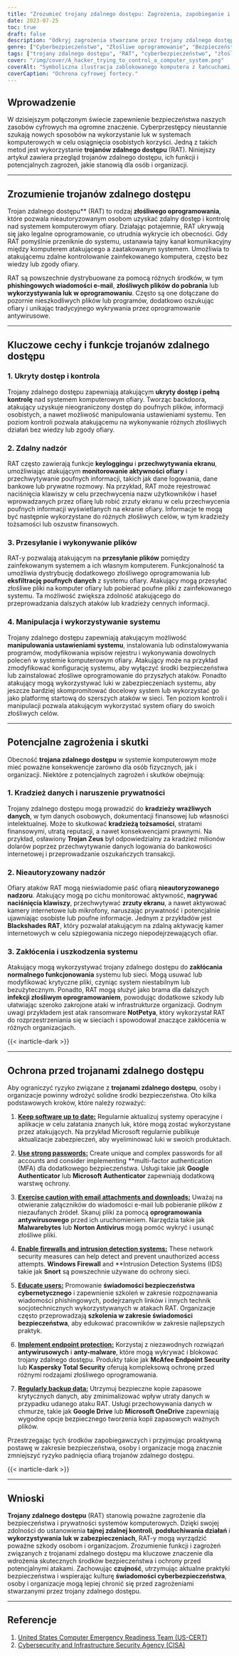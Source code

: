 ```yaml
---
title: "Zrozumieć trojany zdalnego dostępu: Zagrożenia, zapobieganie i ochrona"
date: 2023-07-25
toc: true
draft: false
description: "Odkryj zagrożenia stwarzane przez trojany zdalnego dostępu (RAT) i poznaj skuteczne środki zapobiegania i ochrony, aby zabezpieczyć swoje systemy komputerowe i dane."
genre: ["Cyberbezpieczeństwo", "Złośliwe oprogramowanie", "Bezpieczeństwo komputerowe", "Zagrożenia cyfrowe", "Trojany zdalnego dostępu", "Ochrona danych", "Prywatność", "Cyberprzestępczość", "Bezpieczeństwo sieci", "Bezpieczeństwo informacji"]
tags: ["trojany zdalnego dostępu", "RAT", "cyberbezpieczeństwo", "złośliwe oprogramowanie", "bezpieczeństwo komputerowe", "zagrożenia cyfrowe", "ochrona danych", "naruszenie prywatności", "nieautoryzowany nadzór", "zakłócenie systemu", "kradzież tożsamości", "oszustwo finansowe", "świadomość cyberbezpieczeństwa", "bezpieczeństwo sieci", "bezpieczeństwo informacji", "luki w oprogramowaniu", "wiadomości phishingowe", "kradzież danych", "manipulacja systemem", "pilot zdalnego sterowania", "środki cyberbezpieczeństwa", "ochrona punktów końcowych", "silne hasła", "firewall", "wykrywanie włamań", "kopia zapasowa danych", "bezpieczeństwo danych", "cyberzagrożenia", "bezpieczeństwo cyfrowe", "cyberobrona"]
cover: "/img/cover/A_hacker_trying_to_control_a_computer_system.png"
coverAlt: "Symboliczna ilustracja zablokowanego komputera z łańcuchami, reprezentująca potrzebę ochrony przed trojanami zdalnego dostępu."
coverCaption: "Ochrona cyfrowej fortecy."
---
```


## Wprowadzenie

W dzisiejszym połączonym świecie zapewnienie bezpieczeństwa naszych zasobów cyfrowych ma ogromne znaczenie. Cyberprzestępcy nieustannie szukają nowych sposobów na wykorzystanie luk w systemach komputerowych w celu osiągnięcia osobistych korzyści. Jedną z takich metod jest wykorzystanie **trojanów zdalnego dostępu** (RAT). Niniejszy artykuł zawiera przegląd trojanów zdalnego dostępu, ich funkcji i potencjalnych zagrożeń, jakie stanowią dla osób i organizacji.

______

## Zrozumienie trojanów zdalnego dostępu

Trojan zdalnego dostępu** (RAT) to rodzaj **złośliwego oprogramowania**, które pozwala nieautoryzowanym osobom uzyskać zdalny dostęp i kontrolę nad systemem komputerowym ofiary. Działając potajemnie, RAT ukrywają się jako legalne oprogramowanie, co utrudnia wykrycie ich obecności. Gdy RAT pomyślnie przeniknie do systemu, ustanawia tajny kanał komunikacyjny między komputerem atakującego a zaatakowanym systemem. Umożliwia to atakującemu zdalne kontrolowanie zainfekowanego komputera, często bez wiedzy lub zgody ofiary.

RAT są powszechnie dystrybuowane za pomocą różnych środków, w tym **phishingowych wiadomości e-mail**, **złośliwych plików do pobrania** lub **wykorzystywania luk w oprogramowaniu**. Często są one dołączane do pozornie nieszkodliwych plików lub programów, dodatkowo oszukując ofiary i unikając tradycyjnego wykrywania przez oprogramowanie antywirusowe.

______

## Kluczowe cechy i funkcje trojanów zdalnego dostępu

### 1. Ukryty dostęp i kontrola

Trojany zdalnego dostępu zapewniają atakującym **ukryty dostęp i pełną kontrolę** nad systemem komputerowym ofiary. Tworząc backdoora, atakujący uzyskuje nieograniczony dostęp do poufnych plików, informacji osobistych, a nawet możliwość manipulowania ustawieniami systemu. Ten poziom kontroli pozwala atakującemu na wykonywanie różnych złośliwych działań bez wiedzy lub zgody ofiary.

### 2. Zdalny nadzór

RAT często zawierają funkcje **keyloggingu** i **przechwytywania ekranu**, umożliwiając atakującym **monitorowanie aktywności ofiary** i przechwytywanie poufnych informacji, takich jak dane logowania, dane bankowe lub prywatne rozmowy. Na przykład, RAT może rejestrować naciśnięcia klawiszy w celu przechwycenia nazw użytkowników i haseł wprowadzanych przez ofiarę lub robić zrzuty ekranu w celu przechwycenia poufnych informacji wyświetlanych na ekranie ofiary. Informacje te mogą być następnie wykorzystane do różnych złośliwych celów, w tym kradzieży tożsamości lub oszustw finansowych.

### 3. Przesyłanie i wykonywanie plików

RAT-y pozwalają atakującym na **przesyłanie plików** pomiędzy zainfekowanym systemem a ich własnym komputerem. Funkcjonalność ta umożliwia dystrybucję dodatkowego złośliwego oprogramowania lub **eksfiltrację poufnych danych** z systemu ofiary. Atakujący mogą przesyłać złośliwe pliki na komputer ofiary lub pobierać poufne pliki z zainfekowanego systemu. Ta możliwość zwiększa zdolność atakującego do przeprowadzania dalszych ataków lub kradzieży cennych informacji.

### 4. Manipulacja i wykorzystywanie systemu

Trojany zdalnego dostępu zapewniają atakującym możliwość **manipulowania ustawieniami systemu**, instalowania lub odinstalowywania programów, modyfikowania wpisów rejestru i wykonywania dowolnych poleceń w systemie komputerowym ofiary. Atakujący może na przykład zmodyfikować konfigurację systemu, aby wyłączyć środki bezpieczeństwa lub zainstalować złośliwe oprogramowanie do przyszłych ataków. Ponadto atakujący mogą wykorzystywać luki w zabezpieczeniach systemu, aby jeszcze bardziej skompromitować docelowy system lub wykorzystać go jako platformę startową do szerszych ataków w sieci. Ten poziom kontroli i manipulacji pozwala atakującym wykorzystać system ofiary do swoich złośliwych celów.

______

## Potencjalne zagrożenia i skutki

Obecność **trojana zdalnego dostępu** w systemie komputerowym może mieć poważne konsekwencje zarówno dla osób fizycznych, jak i organizacji. Niektóre z potencjalnych zagrożeń i skutków obejmują:

### 1. Kradzież danych i naruszenie prywatności

Trojany zdalnego dostępu mogą prowadzić do **kradzieży wrażliwych danych**, w tym danych osobowych, dokumentacji finansowej lub własności intelektualnej. Może to skutkować **kradzieżą tożsamości**, stratami finansowymi, utratą reputacji, a nawet konsekwencjami prawnymi. Na przykład, osławiony **Trojan Zeus** był odpowiedzialny za kradzież milionów dolarów poprzez przechwytywanie danych logowania do bankowości internetowej i przeprowadzanie oszukańczych transakcji.

### 2. Nieautoryzowany nadzór

Ofiary ataków RAT mogą nieświadomie paść ofiarą **nieautoryzowanego nadzoru**. Atakujący mogą po cichu monitorować aktywność, **nagrywać naciśnięcia klawiszy**, przechwytywać **zrzuty ekranu**, a nawet aktywować kamery internetowe lub mikrofony, naruszając prywatność i potencjalnie ujawniając osobiste lub poufne informacje. Jednym z przykładów jest **Blackshades RAT**, który pozwalał atakującym na zdalną aktywację kamer internetowych w celu szpiegowania niczego niepodejrzewających ofiar.

### 3. Zakłócenia i uszkodzenia systemu

Atakujący mogą wykorzystywać trojany zdalnego dostępu do **zakłócania normalnego funkcjonowania** systemu lub sieci. Mogą usuwać lub modyfikować krytyczne pliki, czyniąc system niestabilnym lub bezużytecznym. Ponadto, RAT mogą służyć jako brama dla dalszych **infekcji złośliwym oprogramowaniem**, powodując dodatkowe szkody lub ułatwiając szeroko zakrojone ataki w infrastrukturze organizacji. Godnym uwagi przykładem jest atak ransomware **NotPetya**, który wykorzystał RAT do rozprzestrzeniania się w sieciach i spowodował znaczące zakłócenia w różnych organizacjach.

{{< inarticle-dark >}}
______

## Ochrona przed trojanami zdalnego dostępu

Aby ograniczyć ryzyko związane z **trojanami zdalnego dostępu**, osoby i organizacje powinny wdrożyć solidne środki bezpieczeństwa. Oto kilka podstawowych kroków, które należy rozważyć:

1. [**Keep software up to date:**](https://simeononsecurity.ch/articles/why-you-should-be-using-chocolatey-for-windows-package-management/) Regularnie aktualizuj systemy operacyjne i aplikacje w celu załatania znanych luk, które mogą zostać wykorzystane przez atakujących. Na przykład Microsoft regularnie publikuje aktualizacje zabezpieczeń, aby wyeliminować luki w swoich produktach.

2. [**Use strong passwords:**](https://simeononsecurity.ch/articles/how-to-create-strong-passwords/) Create unique and complex passwords for all accounts and consider implementing **multi-factor authentication (MFA) dla dodatkowego bezpieczeństwa. Usługi takie jak **Google Authenticator** lub **Microsoft Authenticator** zapewniają dodatkową warstwę ochrony.

3. [**Exercise caution with email attachments and downloads:**](https://simeononsecurity.ch/articles/how-to-identify-phishing/) Uważaj na otwieranie załączników do wiadomości e-mail lub pobieranie plików z niezaufanych źródeł. Skanuj pliki za pomocą **oprogramowania antywirusowego** przed ich uruchomieniem. Narzędzia takie jak **Malwarebytes** lub **Norton Antivirus** mogą pomóc wykryć i usunąć złośliwe pliki.

4. [**Enable firewalls and intrusion detection systems:**](https://simeononsecurity.ch/articles/seven-essential-network-security-measures-to-protect-your-business/) These network security measures can help detect and prevent unauthorized access attempts. **Windows Firewall** and **Intrusion Detection Systems (IDS) takie jak **Snort** są powszechnie używane do ochrony sieci.

5. [**Educate users:**](https://simeononsecurity.ch/cyber-security-career-playbook/managing-a-cyber-security-team/how-to-build-a-security-training-and-awareness-program/) Promowanie **świadomości bezpieczeństwa cybernetycznego** i zapewnienie szkoleń w zakresie rozpoznawania wiadomości phishingowych, podejrzanych linków i innych technik socjotechnicznych wykorzystywanych w atakach RAT. Organizacje często przeprowadzają **szkolenia w zakresie świadomości bezpieczeństwa**, aby edukować pracowników w zakresie najlepszych praktyk.

6. [**Implement endpoint protection:**](https://simeononsecurity.ch/recommendations/anti-virus) Korzystaj z niezawodnych rozwiązań **antywirusowych** i **anty-malware**, które mogą wykrywać i blokować trojany zdalnego dostępu. Produkty takie jak **McAfee Endpoint Security** lub **Kaspersky Total Security** oferują kompleksową ochronę przed różnymi rodzajami złośliwego oprogramowania.

7. [**Regularly backup data:**](https://simeononsecurity.ch/articles/what-is-the-3-2-1-backup-rule-and-why-you-should-use-it/) Utrzymuj bezpieczne kopie zapasowe krytycznych danych, aby zminimalizować wpływ utraty danych w przypadku udanego ataku RAT. Usługi przechowywania danych w chmurze, takie jak **Google Drive** lub **Microsoft OneDrive** zapewniają wygodne opcje bezpiecznego tworzenia kopii zapasowych ważnych plików.

Przestrzegając tych środków zapobiegawczych i przyjmując proaktywną postawę w zakresie bezpieczeństwa, osoby i organizacje mogą znacznie zmniejszyć ryzyko padnięcia ofiarą trojanów zdalnego dostępu.


{{< inarticle-dark >}}

______

## Wnioski

**Trojany zdalnego dostępu** (RAT) stanowią poważne zagrożenie dla bezpieczeństwa i prywatności systemów komputerowych. Dzięki swojej zdolności do ustanowienia **tajnej zdalnej kontroli**, **podsłuchiwania działań** i **wykorzystywania luk w zabezpieczeniach**, RAT-y mogą wyrządzić poważne szkody osobom i organizacjom. Zrozumienie funkcji i zagrożeń związanych z trojanami zdalnego dostępu ma kluczowe znaczenie dla wdrożenia skutecznych środków bezpieczeństwa i ochrony przed potencjalnymi atakami. Zachowując **czujność**, utrzymując aktualne praktyki bezpieczeństwa i wspierając kulturę **świadomości cyberbezpieczeństwa**, osoby i organizacje mogą lepiej chronić się przed zagrożeniami stwarzanymi przez trojany zdalnego dostępu.


______

## Referencje

1. [United States Computer Emergency Readiness Team (US-CERT)](https://www.us-cert.gov/)
2. [Cybersecurity and Infrastructure Security Agency (CISA)](https://www.cisa.gov/)

